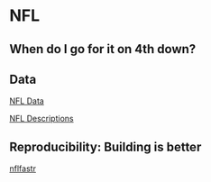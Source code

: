 # NFL

## When do I go for it  on 4th down?

## Data

[NFL Data](https://github.com/nflverse/nflverse-data/releases/tag/pbp)

[NFL  Descriptions](https://www.nflfastr.com/articles/field_descriptions.html)

## Reproducibility: Building is better

[nflfastr](https://www.nflfastr.com/)
